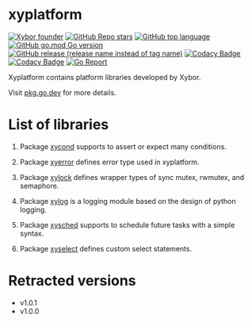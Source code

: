 # xyplatform

[![Xybor founder](https://img.shields.io/badge/xybor-huykingsofm-red)](https://github.com/huykingsofm)
[![GitHub Repo stars](https://img.shields.io/github/stars/xybor/xyplatform?color=yellow)](https://github.com/xybor/xyplatform)
[![GitHub top language](https://img.shields.io/github/languages/top/xybor/xyplatform?color=lightblue)](https://go.dev/)
[![GitHub go.mod Go version](https://img.shields.io/github/go-mod/go-version/xybor/xyplatform)](https://go.dev/blog/go1.18)
[![GitHub release (release name instead of tag name)](https://img.shields.io/github/v/release/xybor/xyplatform?include_prereleases)](https://github.com/xybor/xyplatform/releases/latest)
[![Codacy Badge](https://app.codacy.com/project/badge/Grade/34ed76ef9cef4d67aa5c687945b6bdf0)](https://www.codacy.com/gh/xybor/xyplatform/dashboard?utm_source=github.com&utm_medium=referral&utm_content=xybor/xyplatform&utm_campaign=Badge_Grade)
[![Codacy Badge](https://app.codacy.com/project/badge/Coverage/34ed76ef9cef4d67aa5c687945b6bdf0)](https://www.codacy.com/gh/xybor/xyplatform/dashboard?utm_source=github.com&utm_medium=referral&utm_content=xybor/xyplatform&utm_campaign=Badge_Coverage)
[![Go Report](https://goreportcard.com/badge/github.com/xybor/xyplatform)](https://goreportcard.com/report/github.com/xybor/xyplatform)

Xyplatform contains platform libraries developed by Xybor.

Visit [pkg.go.dev](https://pkg.go.dev/github.com/xybor/xyplatform) for more
details.

# List of libraries

1.  Package [xycond](./xycond) supports to assert or expect many conditions.

2.  Package [xyerror](./xyerror) defines error type used in xyplatform.

3.  Package [xylock](./xylock) defines wrapper types of sync mutex, rwmutex, and
    semaphore.

4.  Package [xylog](./xylog) is a logging module based on the design of python
    logging.

5.  Package [xysched](./xysched) supports to schedule future tasks with a simple
    syntax.

6.  Package [xyselect](./xyselect) defines custom select statements.

# Retracted versions

-   v1.0.1
-   v1.0.0
